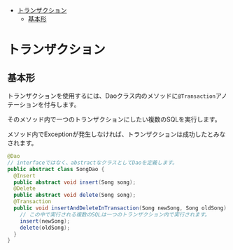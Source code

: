 <!-- TOC depthFrom:1 depthTo:6 withLinks:1 updateOnSave:1 orderedList:0 -->

- [トランザクション](#トランザクション)
	- [基本形](#基本形)

<!-- /TOC -->


# トランザクション

## 基本形

トランザクションを使用するには、Daoクラス内のメソッドに`@Transaction`アノテーションを付与します。

そのメソッド内で一つのトランザクションにしたい複数のSQLを実行します。

メソッド内でExceptionが発生しなければ、トランザクションは成功したとみなされます。

```Java
@Dao
// interfaceではなく、abstractなクラスとしてDaoを定義します。
public abstract class SongDao {
  @Insert
  public abstract void insert(Song song);
  @Delete
  public abstract void delete(Song song);
  @Transaction
  public void insertAndDeleteInTransaction(Song newSong, Song oldSong) {
    // この中で実行される複数のSQLは一つのトランザクション内で実行されます。
    insert(newSong);
    delete(oldSong);
  }
}
```

